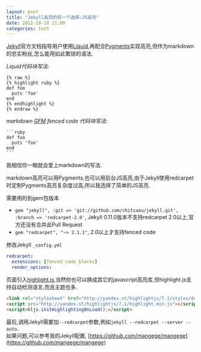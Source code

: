 ```yaml
---
layout: post
title: "Jekyll高亮的另一个选择:JS高亮"
date: 2012-10-18 21:00
categories: tech
---
```


[Jekyll](https://github.com/mojombo/jekyll)官方文档指导用户使用[Liquid](http://www.liquidmarkup.org/),再配合[Pygments](http://pygments.org/)实现高亮,但作为markdown的忠实粉丝,怎么能用如此繁锁的语法.

*Liquid代码块写法:*

```
{% raw %}
{% highlight ruby %}
def foo
  puts 'foo'
end
{% endhighlight %}
{% endraw %}
```

*markdown [GFM](http://github.github.com/github-flavored-markdown/) fenced code 代码块写法:*

    ```ruby
    def foo
      puts 'foo'
    end
    ```

我相信你一眼就会爱上markdown的写法.

markdown高亮可以用Pygments,也可以用前台JS高亮,由于Jekyll使用redcarpet时定制Pygments高亮复杂度过高,所以我选择了简单的JS高亮.

需要用的到gem包版本

* `gem "jekyll", :git => 'git://github.com/chitsaou/jekyll.git', :branch => 'redcarpet-2.0'`, Jekyll 0.11.0版本不支持redcarpet 2.0以上,官方还没有合并此Pull Request
* `gem "redcarpet", "~> 2.1.1"`, 2.0以上才支持fenced code

修改Jekyll `_config.yml`

```yaml
redcarpet:
  extensions: [fenced_code_blocks]
  render_options:
```

页面引入[highlight.js](http://softwaremaniacs.org/soft/highlight/en/),当然你也可以换成其它的javascript高亮库,但highlight.js支持自动检测语言,而且主题也多.

```html
<link rel="stylesheet" href="http://yandex.st/highlightjs/7.1/styles/default.min.css">
<script src="http://yandex.st/highlightjs/7.1/highlight.min.js"></script>
<script>hljs.initHighlightingOnLoad();</script>
```

最后,调用Jekyll需要加`--redcarpet`参数,例如`jekyll --redcarpet --server --auto`.  
如果问题,可以参考我的Jekyll配置, [https://github.com/mangege/mangege](https://github.com/mangege/mangege)
